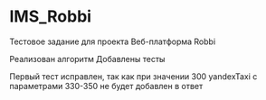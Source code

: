 # IMS_Robbi

Тестовое задание для проекта Веб-платформа Robbi

Реализован алгоритм
Добавлены тесты 

Первый тест исправлен, так как при значении 300 yandexTaxi с параметрами  330-350 не будет добавлен в ответ


